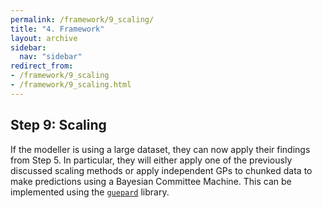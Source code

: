```yaml
---
permalink: /framework/9_scaling/
title: "4. Framework"
layout: archive
sidebar:
  nav: "sidebar"
redirect_from:
- /framework/9_scaling
- /framework/9_scaling.html
---
```


## Step 9: Scaling

If the modeller is using a large dataset, they can now apply their findings from Step 5. In particular, they will either apply one of the previously discussed scaling methods or apply independent GPs to chunked data to make predictions using a Bayesian Committee Machine. This can be implemented using the [`guepard`](https://github.com/NicolasDurrande/guepard) library.
